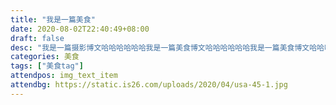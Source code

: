 ```yaml
---
title: "我是一篇美食"
date: 2020-08-02T22:40:49+08:00
draft: false
desc: "我是一篇摄影博文哈哈哈哈哈哈我是一篇美食博文哈哈哈哈哈哈我是一篇美食博文哈哈哈哈哈哈我是一篇美食博文哈哈哈哈哈哈我是一篇美食博文哈哈哈哈哈哈我是一篇美食博文哈哈哈哈哈哈我是一篇美食博文哈哈哈哈哈哈我是一篇美食博文哈哈哈哈哈哈我是一篇美食博文哈哈哈哈哈哈我是一篇美食博文哈哈哈哈哈哈"
categories: 美食
tags: ["美食tag"]
attendpos: img_text_item
attendbg: https://static.is26.com/uploads/2020/04/usa-45-1.jpg
---
```



